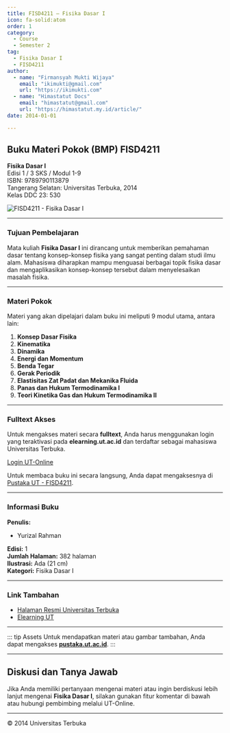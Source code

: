 ```yaml
--- 
title: FISD4211 – Fisika Dasar I
icon: fa-solid:atom
order: 1
category:
  - Course
  - Semester 2
tag:
  - Fisika Dasar I
  - FISD4211
author:
  - name: "Firmansyah Mukti Wijaya"
    email: "ikimukti@gmail.com"
    url: "https://ikimukti.com"
  - name: "Himastatut Docs"
    email: "himastatut@gmail.com"
    url: "https://himastatut.my.id/article/"
date: 2014-01-01

--- 
```


## Buku Materi Pokok (BMP) FISD4211

**Fisika Dasar I**  
Edisi 1 / 3 SKS / Modul 1-9  
ISBN: 9789790113879  
Tangerang Selatan: Universitas Terbuka, 2014  
Kelas DDC 23: 530  

![FISD4211 - Fisika Dasar I](https://pustaka.ut.ac.id/lib/wp-content/uploads/2017/01/FISD4211.jpg)

--- 

### Tujuan Pembelajaran

Mata kuliah **Fisika Dasar I** ini dirancang untuk memberikan pemahaman dasar tentang konsep-konsep fisika yang sangat penting dalam studi ilmu alam. Mahasiswa diharapkan mampu menguasai berbagai topik fisika dasar dan mengaplikasikan konsep-konsep tersebut dalam menyelesaikan masalah fisika.

--- 

### Materi Pokok

Materi yang akan dipelajari dalam buku ini meliputi 9 modul utama, antara lain:

1. **Konsep Dasar Fisika**
2. **Kinematika**
3. **Dinamika**
4. **Energi dan Momentum**
5. **Benda Tegar**
6. **Gerak Periodik**
7. **Elastisitas Zat Padat dan Mekanika Fluida**
8. **Panas dan Hukum Termodinamika I**
9. **Teori Kinetika Gas dan Hukum Termodinamika II**

--- 

### Fulltext Akses

Untuk mengakses materi secara **fulltext**, Anda harus menggunakan login yang teraktivasi pada **elearning.ut.ac.id** dan terdaftar sebagai mahasiswa Universitas Terbuka.

[Login UT-Online](http://elearning.ut.ac.id)

Untuk membaca buku ini secara langsung, Anda dapat mengaksesnya di [Pustaka UT - FISD4211](https://pustaka.ut.ac.id/lib/fisd-4211-fisika-dasar-i/).

--- 

### Informasi Buku

**Penulis:**
- Yurizal Rahman

**Edisi:** 1  
**Jumlah Halaman:** 382 halaman  
**Ilustrasi:** Ada (21 cm)  
**Kategori:** Fisika Dasar I  

--- 

### Link Tambahan

- [Halaman Resmi Universitas Terbuka](https://www.ut.ac.id)
- [Elearning UT](http://elearning.ut.ac.id)

--- 

::: tip Assets
Untuk mendapatkan materi atau gambar tambahan, Anda dapat mengakses **[pustaka.ut.ac.id](https://pustaka.ut.ac.id)**.
:::

--- 

## Diskusi dan Tanya Jawab

Jika Anda memiliki pertanyaan mengenai materi atau ingin berdiskusi lebih lanjut mengenai **Fisika Dasar I**, silakan gunakan fitur komentar di bawah atau hubungi pembimbing melalui UT-Online.

--- 

<footer>
  <p>© 2014 Universitas Terbuka</p>
</footer>
